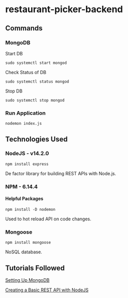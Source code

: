 # restaurant-picker-backend

## Commands

### MongoDB

Start DB

```sudo systemctl start mongod```

Check Status of DB

```sudo systemctl status mongod```

Stop DB

```sudo systemctl stop mongod```

### Run Application

```nodemon index.js```

## Technologies Used

### NodeJS - v14.2.0

```npm install express```

De factor library for building REST APIs with Node.js.

### NPM - 6.14.4

#### Helpful Packages

```npm install -D nodemon```

Used to hot reload API on code changes.

### Mongoose

```npm install mongoose```

NoSQL database.

## Tutorials Followed

[Setting Up MongoDB](https://docs.mongodb.com/manual/tutorial/install-mongodb-on-ubuntu/)

[Creating a Basic REST API with NodeJS](https://medium.com/swlh/creating-a-basic-rest-api-with-node-js-from-scratch-b8f539682452)

